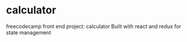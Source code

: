 # calculator
freecodecamp front end project: calculator
Built with react and redux for state management